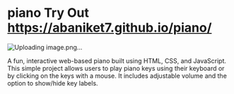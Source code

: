 # piano Try Out https://abaniket7.github.io/piano/
![Uploading image.png…]()

A fun, interactive web-based piano built using HTML, CSS, and JavaScript. This simple project allows users to play piano keys using their keyboard or by clicking on the keys with a mouse. It includes adjustable volume and the option to show/hide key labels.
